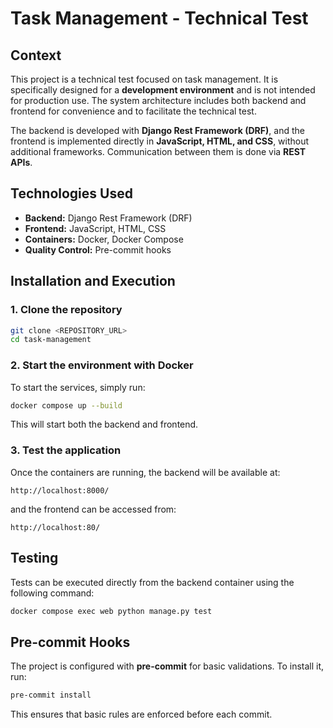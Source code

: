 # Task Management - Technical Test

## Context
This project is a technical test focused on task management. It is specifically designed for a **development environment** and is not intended for production use. The system architecture includes both backend and frontend for convenience and to facilitate the technical test.

The backend is developed with **Django Rest Framework (DRF)**, and the frontend is implemented directly in **JavaScript, HTML, and CSS**, without additional frameworks. Communication between them is done via **REST APIs**.

## Technologies Used
- **Backend:** Django Rest Framework (DRF)
- **Frontend:** JavaScript, HTML, CSS
- **Containers:** Docker, Docker Compose
- **Quality Control:** Pre-commit hooks

## Installation and Execution
### 1. Clone the repository
```bash
git clone <REPOSITORY_URL>
cd task-management
```

### 2. Start the environment with Docker
To start the services, simply run:
```bash
docker compose up --build
```
This will start both the backend and frontend.

### 3. Test the application
Once the containers are running, the backend will be available at:
```
http://localhost:8000/
```
and the frontend can be accessed from:
```
http://localhost:80/
```

## Testing
Tests can be executed directly from the backend container using the following command:
```bash
docker compose exec web python manage.py test
```

## Pre-commit Hooks
The project is configured with **pre-commit** for basic validations. To install it, run:
```bash
pre-commit install
```
This ensures that basic rules are enforced before each commit.